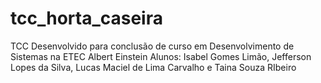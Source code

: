 # tcc_horta_caseira
TCC Desenvolvido para conclusão de curso em Desenvolvimento de Sistemas na ETEC Albert Einstein
Alunos: Isabel Gomes Limão, Jefferson Lopes da Silva, Lucas Maciel de Lima Carvalho e Taina Souza RIbeiro
